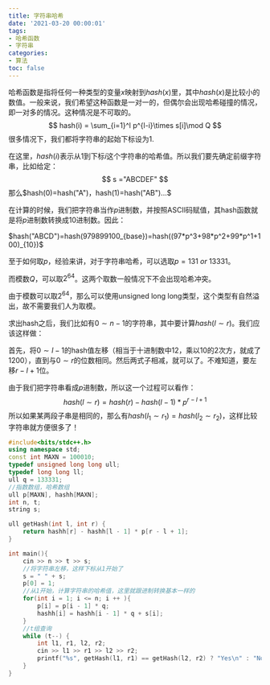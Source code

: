 ```yaml
---
title: 字符串哈希
date: '2021-03-20 00:00:01'
tags: 
- 哈希函数
- 字符串
categories:
- 算法
toc: false
---
```


哈希函数是指将任何一种类型的变量$x$映射到$hash(x)$里，其中$hash(x)$是比较小的数值。一般来说，我们希望这种函数是一对一的，但偶尔会出现哈希碰撞的情况，即一对多的情况。这种情况是不可取的。
$$
hash(i) = \sum_{i=1}^l p^{l-i}\times s[i]\mod Q
$$
很多情况下，我们都将字符串的起始下标设为1.

在这里，$hash(i)$表示从1到下标$i$这个字符串的哈希值。所以我们要先确定前缀字符串，比如给定：
$$
s ="ABCDEF"
$$
那么$hash(0)=hash("A")，hash(1)=hash("AB")...$

在计算的时候，我们把字符串当作$p$进制数，并按照ASCII码赋值，其hash函数就是将$p$进制数转换成10进制数。因此：

$hash("ABCD")=hash(979899100_{base})=hash((97*p^3+98*p^2+99*p^1+100)_{10})$

至于如何取$p$，经验来讲，对于字符串哈希，可以选取$p = 131\ or\ 13331$。

而模数$Q$，可以取$2^{64}$。这两个取数一般情况下不会出现哈希冲突。

由于模数可以取$2^{64}$，那么可以使用unsigned long long类型，这个类型有自然溢出，故不需要我们人为取模。

求出hash之后，我们比如有$0\sim n-1$的字符串，其中要计算$hash(l\sim r)$。我们应该这样做：

首先，将$0\sim l-1$的hash值左移（相当于十进制数中12，乘以10的2次方，就成了1200），直到与$0\sim r$的位数相同。然后两式子相减，就可以了。不难知道，要左移$r-l+1$位。

由于我们把字符串看成$p$进制数，所以这一个过程可以看作：
$$
hash(l\sim r) = hash(r)-hash(l-1) * p^{r-l+1}
$$
所以如果某两段子串是相同的，那么有$hash(l_1 \sim r_1)=hash(l_2 \sim r_2)$，这样比较字符串就方便很多了！

```c++
#include<bits/stdc++.h>
using namespace std;
const int MAXN = 100010;
typedef unsigned long long ull;
typedef long long ll;
ull q = 133331;
//指数数组，哈希数组
ull p[MAXN], hashh[MAXN];
int n, t;
string s;

ull getHash(int l, int r) {
    return hashh[r] - hashh[l - 1] * p[r - l + 1];
}

int main(){
    cin >> n >> t >> s;
  	//将字符串左移，这样下标从1开始了
    s = " " + s;
    p[0] = 1;
  	//从1开始，计算字符串的哈希值，这里就跟进制转换基本一样的
    for(int i = 1; i <= n; i ++ ){
        p[i] = p[i - 1] * q;
        hashh[i] = hashh[i - 1] * q + s[i];
    }
  	//t组查询
    while (t--) {
        int l1, r1, l2, r2;
        cin >> l1 >> r1 >> l2 >> r2;
        printf("%s", getHash(l1, r1) == getHash(l2, r2) ? "Yes\n" : "No\n");
    }
}
```

